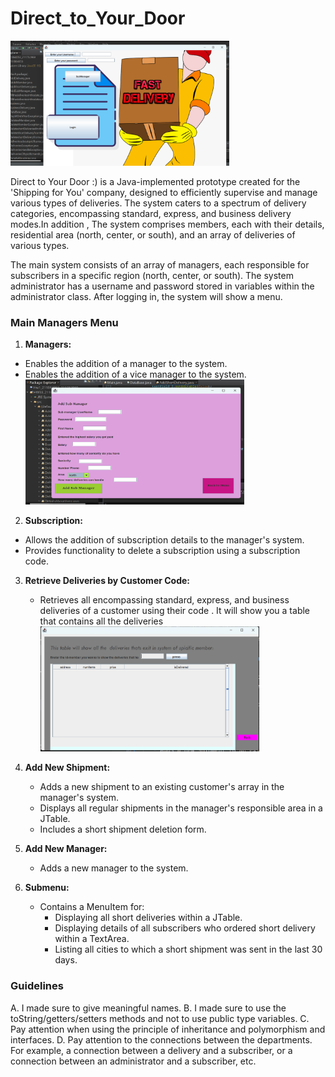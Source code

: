 # Direct_to_Your_Door

<img src="photo1.png" alt="Alt Text" width="350" height="200">

Direct to Your Door :) is a Java-implemented prototype created for the 'Shipping for You' company, designed to efficiently supervise and manage various types of deliveries.
The system caters to a spectrum of delivery categories, encompassing standard, express, and business delivery modes.In addition , The system comprises members, each with their details, residential area (north, center, or south), and an array of deliveries of various types.

The main system consists of an array of managers, each responsible for subscribers in a specific region (north, center, or south). The system administrator has a username and password stored in variables within the administrator class.
After logging in, the system will show a menu.

### Main Managers Menu

1. **Managers:**

- Enables the addition of a manager to the system.
- Enables the addition of a vice manager to the system.
  <img src="photo3.png" alt="Alt Text" width="350" height="200">

2.  **Subscription:**

- Allows the addition of subscription details to the manager's system.
- Provides functionality to delete a subscription using a subscription code.

3. **Retrieve Deliveries by Customer Code:**

   - Retrieves all encompassing standard, express, and business deliveries of a customer using their code .
     It will show you a table that contains all the deliveries
     <img src="photo2.png" alt="Alt Text" width="350" height="200">

4. **Add New Shipment:**

   - Adds a new shipment to an existing customer's array in the manager's system.
   - Displays all regular shipments in the manager's responsible area in a JTable.
   - Includes a short shipment deletion form.

5. **Add New Manager:**

   - Adds a new manager to the system.

6. **Submenu:**
   - Contains a MenuItem for:
     - Displaying all short deliveries within a JTable.
     - Displaying details of all subscribers who ordered short delivery within a TextArea.
     - Listing all cities to which a short shipment was sent in the last 30 days.

### Guidelines

A. I made sure to give meaningful names.
B. I made sure to use the toString/getters/setters methods and not to use public type variables.
C. Pay attention when using the principle of inheritance and polymorphism and interfaces.
D. Pay attention to the connections between the departments. For example, a connection between a delivery and a subscriber, or a connection between an administrator and a subscriber, etc.

